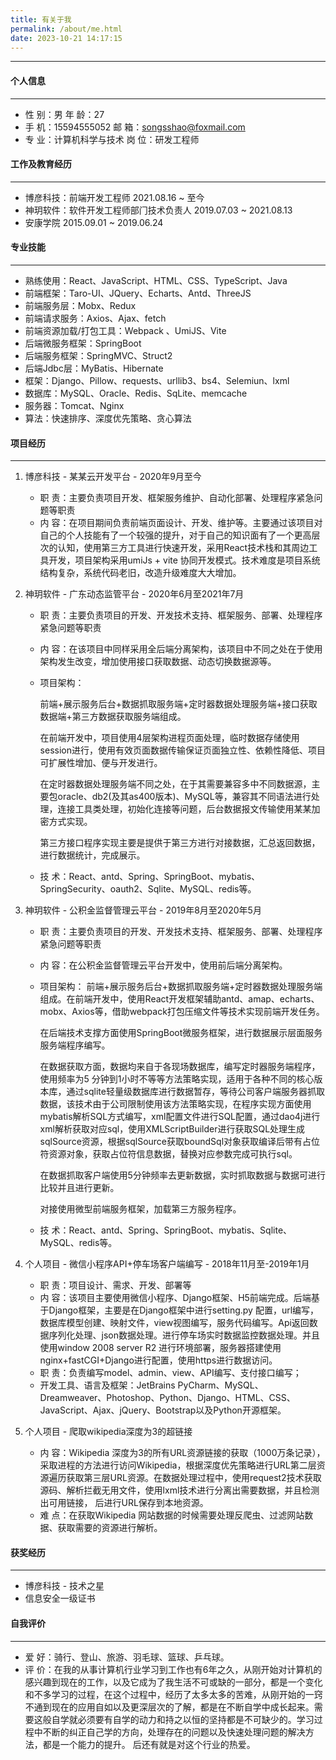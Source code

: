 ```yaml
---
title: 有关于我
permalink: /about/me.html
date: 2023-10-21 14:17:15
---
```


------

#### 个人信息

------

- 性 别：男 											  年 龄：27
- 手 机：15594555052                           邮 箱：songsshao@foxmail.com
- 专 业：计算机科学与技术                    岗 位：研发工程师

#### 工作及教育经历

------

- 博彦科技：前端开发⼯程师 					          2021.08.16 ~ 至今
- 神玥软件：软件开发⼯程师部⻔技术负责⼈	2019.07.03 ~  2021.08.13
- 安康学院 					 					                    2015.09.01 ~ 2019.06.24

#### 专业技能

------

- 熟练使用：React、JavaScript、HTML、CSS、TypeScript、Java
- 前端框架：Taro-UI、JQuery、Echarts、Antd、ThreeJS
- 前端服务层：Mobx、Redux
- 前端请求服务：Axios、Ajax、fetch
- 前端资源加载/打包⼯具：Webpack 、UmiJS、Vite
- 后端微服务框架：SpringBoot
- 后端服务框架：SpringMVC、Struct2
- 后端Jdbc层：MyBatis、Hibernate
- 框架：Django、Pillow、requests、urllib3、bs4、Selemiun、lxml
- 数据库：MySQL、Oracle、Redis、SqLite、memcache
- 服务器：Tomcat、Nginx
- 算法：快速排序、深度优先策略、贪心算法

#### 项目经历

------

1. 博彦科技 - 某某云开发平台 - 2020年9⽉⾄今
   - 职 责：主要负责项⽬开发、框架服务维护、⾃动化部署、处理程序紧急问题等职责
   - 内 容：在项⽬期间负责前端⻚⾯设计、开发、维护等。主要通过该项⽬对⾃⼰的个⼈技能有了⼀个较强的提升，对于⾃⼰的知识⾯有了⼀个更⾼层次的认知，使⽤第三⽅⼯具进⾏快速开发，采⽤React技术栈和其周边⼯具开发，项⽬架构采⽤umiJs + vite 协同开发模式。技术难度是项目系统结构复杂，系统代码老旧，改造升级难度大大增加。



2. 神玥软件 - ⼴东动态监管平台 - 2020年6⽉⾄2021年7⽉

   - 职 责：主要负责项⽬的开发、开发技术⽀持、框架服务、部署、处理程序紧急问题等职责

   - 内 容：在该项⽬中同样采⽤全后端分离架构，该项⽬中不同之处在于使⽤架构发⽣改变，增加使⽤接⼝获取数据、动态切换数据源等。

   - 项⽬架构：

     前端+展示服务后台+数据抓取服务端+定时器数据处理服务端+接⼝获取数据端+第三⽅数据获取服务端组成。

     在前端开发中，项⽬使⽤4层架构进程⻚⾯处理，临时数据存储使⽤session进⾏，使⽤有效⻚⾯数据传输保证⻚⾯独⽴性、依赖性降低、项⽬可扩展性增加、便与开发进⾏。

     在定时器数据处理服务端不同之处，在于其需要兼容多中不同数据源，主要包oracle、db2(及其as400版本)、MySQL等，兼容其不同语法进⾏处理，连接⼯具类处理，初始化连接等问题，后台数据报⽂传输使⽤某某加密⽅式实现。

     第三⽅接⼝程序实现主要是提供于第三⽅进⾏对接数据，汇总返回数据，进⾏数据统计，完成展示。

   - 技 术：React、antd、Spring、SpringBoot、mybatis、SpringSecurity、oauth2、Sqlite、MySQL、redis等。



3. 神玥软件 - 公积⾦监督管理云平台 - 2019年8⽉⾄2020年5⽉

   - 职 责：主要负责项⽬的开发、开发技术⽀持、框架服务、部署、处理程序紧急问题等职责

   - 内 容：在公积⾦监督管理云平台开发中，使⽤前后端分离架构。

   - 项⽬架构： 前端+展示服务后台+数据抓取服务端+定时器数据处理服务端组成。在前端开发中，使⽤React开发框架辅助antd、amap、echarts、mobx、Axios等，借助webpack打包压缩⽂件等技术实现前端开发任务。

     在后端技术⽀撑⽅⾯使⽤SpringBoot微服务框架，进⾏数据展示层⾯服务服务端程序编写。

     在数据获取⽅⾯，数据均来⾃于各现场数据库，编写定时器服务端程序，使⽤频率为5 分钟到1⼩时不等等⽅法策略实现，适⽤于各种不同的核⼼版本库，通过sqlite轻量级数据库进⾏数据暂存，等待公司客户端服务器抓取数据，该技术由于公司限制使⽤该⽅法策略实现，在程序实现⽅⾯使⽤mybatis解析SQL⽅式编写，xml配置⽂件进⾏SQL配置，通过dao4j进⾏xml解析获取对应sql，使⽤XMLScriptBuilder进⾏获取SQL处理⽣成sqlSource资源，根据sqlSource获取boundSql对象获取编译后带有占位符资源对象，获取占位符信息数据，替换对应参数完成可执⾏sql。

     在数据抓取客户端使⽤5分钟频率去更新数据，实时抓取数据与数据可进⾏⽐较并且进⾏更新。

     对接使⽤微型前端服务框架，加载第三⽅服务程序。

   - 技 术：React、antd、Spring、SpringBoot、mybatis、Sqlite、MySQL、redis等。



4. 个人项目 - 微信⼩程序API+停⻋场客户端编写 - 2018年11⽉⾄-2019年1⽉
   - 职 责：项⽬设计、需求、开发、部署等
   - 内 容：该项⽬主要使⽤微信⼩程序、Django框架、H5前端完成。后端基于Django框架，主要是在Django框架中进⾏setting.py 配置，url编写，数据库模型创建、映射⽂件，view视图编写，服务代码编写。Api返回数据序列化处理、json数据处理。进⾏停⻋场实时数据监控数据处理。并且使⽤window 2008 server R2 进⾏环境部署，服务器搭建使⽤ nginx+fastCGI+Django进⾏配置，使⽤https进⾏数据访问。
   - 职 责：负责编写model、admin、view、API编写、⽀付接⼝编写；
   - 开发⼯具、语⾔及框架：JetBrains PyCharm、MySQL、Dreamweaver、Photoshop、Python、Django、HTML、CSS、JavaScript、Ajax、jQuery、Bootstrap以及Python开源框架。
5. 个人项目 - 爬取wikipedia深度为3的超链接
   - 内 容：Wikipedia 深度为3的所有URL资源链接的获取（1000万条记录），采取进程的⽅法进⾏访问Wikipedia，根据深度优先策略进⾏URL第⼆层资源遍历获取第三层URL资源。在数据处理过程中，使⽤request2技术获取源码、解析拦截⽆⽤⽂件，使⽤lxml技术进⾏分离出需要数据，并且检测出可⽤链接， 后进⾏URL保存到本地资源。
   - 难 点：在获取Wikipedia 网站数据的时候需要处理反爬虫、过滤网站数据、获取需要的资源进行解析。

#### 获奖经历

------

- 博彦科技 - 技术之星
- 信息安全一级证书

#### ⾃我评价

------

- 爱 好：骑⾏、登⼭、旅游、⽻⽑球、篮球、乒乓球。
- 评 价：在我的从事计算机⾏业学习到⼯作也有6年之久，从刚开始对计算机的感兴趣到现在的⼯作，以及它成为了我⽣活不可或缺的⼀部分，都是⼀个变化和不多学习的过程，在这个过程中，经历了太多太多的苦难，从刚开始的⼀窍不通到现在的应⽤⾃如以及更深层次的了解，都是在不断⾃学中成⻓起来。需要这般⾃学就必须要有⾃学的动⼒和持之以恒的坚持都是不可缺少的。学习过程中不断的纠正⾃⼰学的⽅向，处理存在的问题以及快速处理问题的解决⽅法，都是⼀个能⼒的提升。 后还有就是对这个⾏业的热爱。